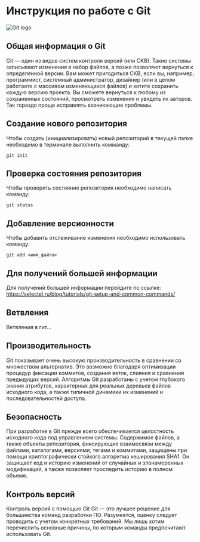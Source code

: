 # **Инструкция по работе с Git**

![Git logo](git.jpg)

## Общая информация о Git

Git — один из видов систем контроля версий (или СКВ). Такие системы записывают изменения в набор файлов, а позже позволяют вернуться к определенной версии.
Вам может пригодиться СКВ, если вы, например, программист, системный администратор, дизайнер (или в целом работаете с массивом изменяющихся файлов) и хотите сохранить каждую версию проекта. Вы сможете вернуться к любому из сохраненных состояний, просмотреть изменения и увидеть их авторов. Так гораздо проще исправлять возникающие проблемы.

## Создание нового репозитория

Чтобы создать (инициализировать) новый репозиторий в текущей папке необходимо в терминале выполнить комманду:

    git init

## Проверка состояния репозитория

Чтобы проверить состояние репозитория необходимо написать команду:

    git status

## Добавление версионности

Чтобы добавить отслеживание изменения необходимо использовать команду:

    git add <имя_файла>

## Для получений большей информации

Для получений большей информации перейдите по ссылке: https://selectel.ru/blog/tutorials/git-setup-and-common-commands/

## Ветвления

Ветвления в гит...

## Производительность

Git показывает очень высокую производительность в сравнении со множеством альтернатив. Это возможно благодаря оптимизации процедур фиксации коммитов, создания веток, слияния и сравнения предыдущих версий. Алгоритмы Git разработаны с учетом глубокого знания атрибутов, характерных для реальных деревьев файлов исходного кода, а также типичной динамики их изменений и последовательностей доступа.

## Безопасность

При разработке в Git прежде всего обеспечивается целостность исходного кода под управлением системы. Содержимое файлов, а также объекты репозитория, фиксирующие взаимосвязи между файлами, каталогами, версиями, тегами и коммитами, защищены при помощи криптографически стойкого алгоритма хеширования SHA1. Он защищает код и историю изменений от случайных и злонамеренных модификаций, а также позволяет проследить историю в полном объеме.

## Контроль версий

Контроль версий с помощью Git
Git — это лучшее решение для большинства команд разработки ПО. Разумеется, оценку следует проводить с учетом конкретных требований. Мы лишь хотим перечислить основные причины, по которым команды предпочитают использовать Git.
